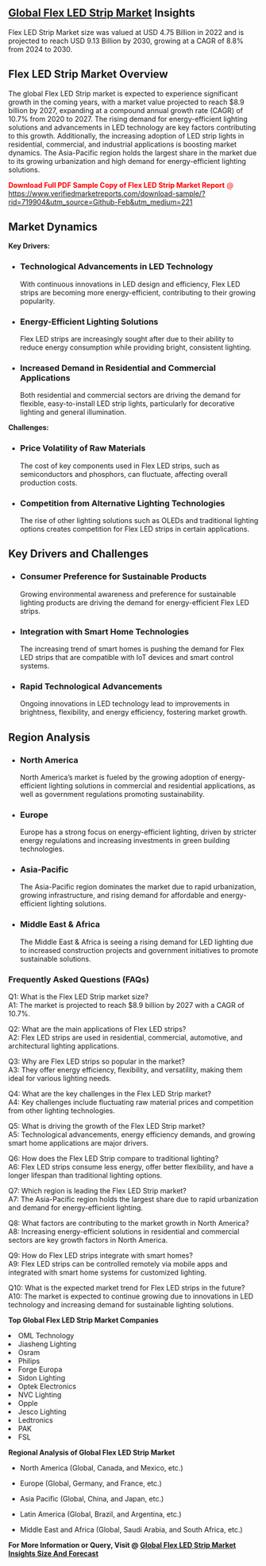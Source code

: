 <h2><a href="https://www.verifiedmarketreports.com/download-sample/?rid=719904&amp;utm_source=Github&amp;utm_medium=221" target="_blank">Global Flex LED Strip Market</a> Insights</h2><p>Flex LED Strip Market size was valued at USD 4.75 Billion in 2022 and is projected to reach USD 9.13 Billion by 2030, growing at a CAGR of 8.8% from 2024 to 2030.</p><p> <h2>Flex LED Strip Market Overview</h2> <p>The global Flex LED Strip market is expected to experience significant growth in the coming years, with a market value projected to reach $8.9 billion by 2027, expanding at a compound annual growth rate (CAGR) of 10.7% from 2020 to 2027. The rising demand for energy-efficient lighting solutions and advancements in LED technology are key factors contributing to this growth. Additionally, the increasing adoption of LED strip lights in residential, commercial, and industrial applications is boosting market dynamics. The Asia-Pacific region holds the largest share in the market due to its growing urbanization and high demand for energy-efficient lighting solutions.</p> <p><p><span class=""><span style="color: #ff0000;"><strong>Download Full PDF Sample Copy of Flex LED Strip Market Report</strong> @ </span><a href="https://www.verifiedmarketreports.com/download-sample/?rid=719904&amp;utm_source=Github-Feb&amp;utm_medium=221" target="_blank">https://www.verifiedmarketreports.com/download-sample/?rid=719904&amp;utm_source=Github-Feb&amp;utm_medium=221</a></span></p></p> <h2>Market Dynamics</h2> <p style="font-weight: bold;">Key Drivers:</p> <ul> <li><h3>Technological Advancements in LED Technology</h3> With continuous innovations in LED design and efficiency, Flex LED strips are becoming more energy-efficient, contributing to their growing popularity.</li> <li><h3>Energy-Efficient Lighting Solutions</h3> Flex LED strips are increasingly sought after due to their ability to reduce energy consumption while providing bright, consistent lighting.</li> <li><h3>Increased Demand in Residential and Commercial Applications</h3> Both residential and commercial sectors are driving the demand for flexible, easy-to-install LED strip lights, particularly for decorative lighting and general illumination.</li> </ul> <p style="font-weight: bold;">Challenges:</p> <ul> <li><h3>Price Volatility of Raw Materials</h3> The cost of key components used in Flex LED strips, such as semiconductors and phosphors, can fluctuate, affecting overall production costs.</li> <li><h3>Competition from Alternative Lighting Technologies</h3> The rise of other lighting solutions such as OLEDs and traditional lighting options creates competition for Flex LED strips in certain applications.</li> </ul> <h2>Key Drivers and Challenges</h2> <ul> <li><h3>Consumer Preference for Sustainable Products</h3> Growing environmental awareness and preference for sustainable lighting products are driving the demand for energy-efficient Flex LED strips.</li> <li><h3>Integration with Smart Home Technologies</h3> The increasing trend of smart homes is pushing the demand for Flex LED strips that are compatible with IoT devices and smart control systems.</li> <li><h3>Rapid Technological Advancements</h3> Ongoing innovations in LED technology lead to improvements in brightness, flexibility, and energy efficiency, fostering market growth.</li> </ul> <h2>Region Analysis</h2> <ul> <li><h3>North America</h3> North America’s market is fueled by the growing adoption of energy-efficient lighting solutions in commercial and residential applications, as well as government regulations promoting sustainability.</li> <li><h3>Europe</h3> Europe has a strong focus on energy-efficient lighting, driven by stricter energy regulations and increasing investments in green building technologies.</li> <li><h3>Asia-Pacific</h3> The Asia-Pacific region dominates the market due to rapid urbanization, growing infrastructure, and rising demand for affordable and energy-efficient lighting solutions.</li> <li><h3>Middle East & Africa</h3> The Middle East & Africa is seeing a rising demand for LED lighting due to increased construction projects and government initiatives to promote sustainable solutions.</li> </ul> <h3>Frequently Asked Questions (FAQs)</h3> <p>Q1: What is the Flex LED Strip market size? <br> A1: The market is projected to reach $8.9 billion by 2027 with a CAGR of 10.7%.</p> <p>Q2: What are the main applications of Flex LED strips? <br> A2: Flex LED strips are used in residential, commercial, automotive, and architectural lighting applications.</p> <p>Q3: Why are Flex LED strips so popular in the market? <br> A3: They offer energy efficiency, flexibility, and versatility, making them ideal for various lighting needs.</p> <p>Q4: What are the key challenges in the Flex LED Strip market? <br> A4: Key challenges include fluctuating raw material prices and competition from other lighting technologies.</p> <p>Q5: What is driving the growth of the Flex LED Strip market? <br> A5: Technological advancements, energy efficiency demands, and growing smart home applications are major drivers.</p> <p>Q6: How does the Flex LED Strip compare to traditional lighting? <br> A6: Flex LED strips consume less energy, offer better flexibility, and have a longer lifespan than traditional lighting options.</p> <p>Q7: Which region is leading the Flex LED Strip market? <br> A7: The Asia-Pacific region holds the largest share due to rapid urbanization and demand for energy-efficient lighting.</p> <p>Q8: What factors are contributing to the market growth in North America? <br> A8: Increasing energy-efficient solutions in residential and commercial sectors are key growth factors in North America.</p> <p>Q9: How do Flex LED strips integrate with smart homes? <br> A9: Flex LED strips can be controlled remotely via mobile apps and integrated with smart home systems for customized lighting.</p> <p>Q10: What is the expected market trend for Flex LED strips in the future? <br> A10: The market is expected to continue growing due to innovations in LED technology and increasing demand for sustainable lighting solutions.</p> </p><p><strong>Top Global Flex LED Strip Market Companies</strong></p><div data-test-id=""><p><li> OML Technology</li><li> Jiasheng Lighting</li><li> Osram</li><li> Philips</li><li> Forge Europa</li><li> Sidon Lighting</li><li> Optek Electronics</li><li> NVC Lighting</li><li> Opple</li><li> Jesco Lighting</li><li> Ledtronics</li><li> PAK</li><li> FSL</li></p><div><strong>Regional Analysis of&nbsp;Global Flex LED Strip Market</strong></div><ul><li dir="ltr"><p dir="ltr">North America&nbsp;(Global, Canada, and Mexico, etc.)</p></li><li dir="ltr"><p dir="ltr">Europe (Global, Germany, and France, etc.)</p></li><li dir="ltr"><p dir="ltr">Asia Pacific&nbsp;(Global, China, and Japan, etc.)</p></li><li dir="ltr"><p dir="ltr">Latin America&nbsp;(Global, Brazil, and Argentina, etc.)</p></li><li dir="ltr">Middle East and Africa&nbsp;(Global, Saudi Arabia, and South Africa, etc.)</li></ul><p><strong>For More Information or Query, Visit @&nbsp;</strong><strong><a href="https://www.verifiedmarketreports.com/product/flex-led-strip-market/?utm_source=Github&amp;utm_medium=221" target="_blank">Global Flex LED Strip Market Insights Size And Forecast</a></strong></p></div>
